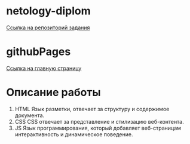 # netology-diplom

[Ссылка на репозиторий задания](https://github.com/VladaIsakova/js-cp-diploma-edited/tree/main)

# githubPages

[Ссылка на главную страницу](https://ginanin987.github.io/netology-diplom/client/index.html#)

# Описание работы

1. HTML
   Язык разметки, отвечает за структуру и содержимое документа.
2. CSS
   CSS отвечает за представление и стилизацию веб-контента.
3. JS
   Язык программирования, который добавляет веб-страницам интерактивность и динамическое поведение.
